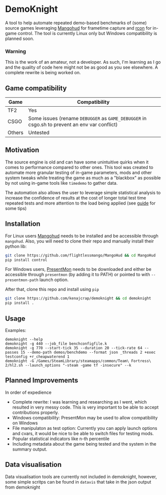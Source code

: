 # DemoKnight
A tool to help automate repeated demo-based benchmarks of (some) source games leveraging [Mangohud](https://github.com/flightlessmango/MangoHud) for frametime capture and [rcon](https://github.com/conqp/rcon) for in-game control. The tool is currently Linux only but Windows compatibility is planned soon.

### Warning
This is the work of an amateur, not a developer. As such, I'm learning as I go and the quality of code here might not be as good as you see elsewhere. A complete rewrite is being worked on.

## Game compatibility
| Game | Compatibility |
|------|---------------|
| TF2  | Yes           |
| CSGO | Some issues (rename `DEBUGGER` as `GAME_DEBUGGER` in csgo.sh to prevent an env var conflict)  |
| Others | Untested    |

## Motivation
The source engine is old and can have some unintuitive quirks when it comes to performance compared to other ones. This tool was created to automate more granular testing of in-game parameters, mods and other system tweaks while treating the game as much as a "blackbox" as possible by not using in-game tools like `timedemo` to gather data.

The automation also allows the user to leverage simple statistical analysis to increase the confidence of results at the cost of longer total test time repeated tests and more attention to the load being applied (see [guide]() for some tips)

## Installation
For Linux users [Mangohud](https://github.com/flightlessmango/MangoHud) needs to be installed and be accessible through `mangohud`.
Also, you will need to clone their repo and manually install their python lib:
```bash
git clone https://github.com/flightlessmango/MangoHud && cd MangoHud
pip install control
```

For Windows users, [PresentMon](https://github.com/GameTechDev/PresentMon) needs to be downloaded and either be accessible through `presentmon` (by adding it to PATH) or pointed to with `--presentmon-path` launch option.

After that, clone this repo and install using `pip`
```bash
git clone https://github.com/kenajcrap/demoknight && cd demoknight
pip install .
```
## Usage
Examples:
```
demoknight --help
demoknight -g 440 --job_file benchconfigfile.k
demoknight -g 770 --start-tick 35 --duration 20 --tick-rate 64 --passes 15 --demo-path demos/benchdemo --format json _threads 2 +exec testconfig +r_cheapwaterend 1
demoknight -G /Games/SteamLibrary/steamapps/common/Team\ Fortress\ 2/hl2.sh --launch_options "-steam -game tf -insecure" --k
```
## Planned Improvements
In order of expedience

- Complete rewrite: I was learning and researching as I went, which resulted in very messy code. This is very important to be able to accept contributions properly.
- Windows compatibility: PresentMon may be used to allow compatibility on Windows
- File manipulaton as test option: Currently you can apply launch options and cvars, it would be nice to be able to switch files for testing mods.
- Popular statistical indicators like n-th percentile
- Including metadata about the game being tested and the system in the summary output.

## Data visualisation
Data visualisation tools are currently not included in demoknight, however, some simple scritps can be found in `datavis` that take in the json output from demoknight 